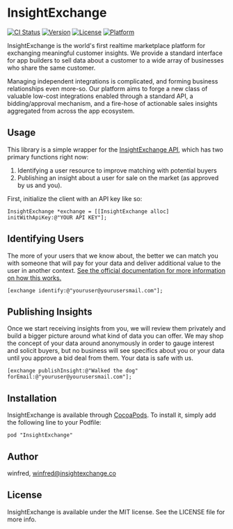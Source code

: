# InsightExchange

[![CI
Status](https://travis-ci.org/liberatus/insightexchange_pod.svg?branch=master)](https://travis-ci.org/liberatus/insightexchange_pod)
[![Version](https://img.shields.io/cocoapods/v/InsightExchange.svg?style=flat)](http://cocoadocs.org/docsets/InsightExchange)
[![License](https://img.shields.io/cocoapods/l/InsightExchange.svg?style=flat)](http://cocoadocs.org/docsets/InsightExchange)
[![Platform](https://img.shields.io/cocoapods/p/InsightExchange.svg?style=flat)](http://cocoadocs.org/docsets/InsightExchange)

InsightExchange is the world's first realtime marketplace platform for exchanging meaningful customer insights. We provide a standard interface for app builders to sell data about a customer to a wide array of businesses who share the same customer.

Managing independent integrations is complicated, and forming business relationships even more-so. Our platform aims to forge a new class of valuable low-cost integrations enabled through a standard API, a bidding/approval mechanism, and a fire-hose of actionable sales insights aggregated from across the app ecosystem.

## Usage

This library is a simple wrapper for the [InsightExchange API](http://insightexchange.co/for_developers/docs), which has two primary functions right now: 

1. Identifying a user resource to improve matching with potential buyers
2. Publishing an insight about a user for sale on the market (as approved by us and you).

First, initialize the client with an API key like so:

```
InsightExchange *exchange = [[InsightExchange alloc] initWithApiKey:@"YOUR API KEY"];
```


## Identifying Users

The more of your users that we know about, the better we can match you with someone that will pay for your data and deliver additional value to the user in another context. [See the official documentation for more information on how this works.](http://insightexchange.co/for_developers/docs#users)

```
[exchange identify:@"youruser@yourusersmail.com"];

```

## Publishing Insights

Once we start receiving insights from you, we will review them privately and build a bigger picture around what kind of data you can offer. We may shop the concept of your data around anonymously in order to gauge interest and solicit buyers, but no business will see specifics about you or your data until you approve a bid deal from them. Your data is safe with us.

```
[exchange publishInsight:@"Walked the dog" forEmail:@"youruser@yourusersmail.com"];

```

## Installation

InsightExchange is available through [CocoaPods](http://cocoapods.org). To install
it, simply add the following line to your Podfile:

    pod "InsightExchange"

## Author

winfred, winfred@insightexchange.co

## License

InsightExchange is available under the MIT license. See the LICENSE file for more info.

